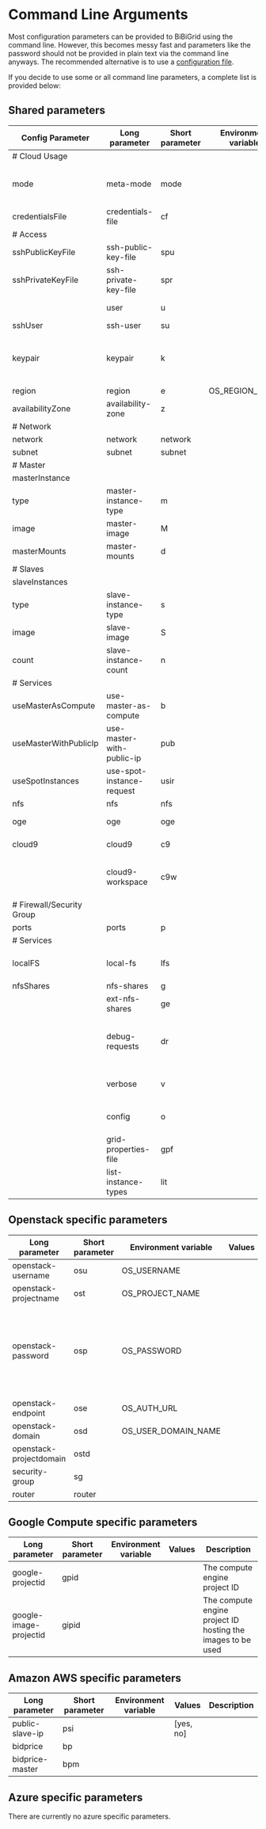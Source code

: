 # Command Line Arguments
Most configuration parameters 
can be provided to BiBiGrid using the command line. However, this becomes messy fast 
and parameters like the password should not be provided in plain text via the command line anyways. 
The recommended alternative is to use a [configuration file](CONFIGURATION_SCHEMA.md).

If you decide to use some or all command line parameters, a complete list is provided below:

## Shared parameters
| Config Parameter    | Long parameter             | Short parameter | Environment variable | Values | Description       |
|---------------------|----------------------------|-----------------|----------------------|--------|-------------------|
| # Cloud Usage       |                            |                 |                      |        |                   |
| mode                | meta-mode                  | mode            |                      | [aws, googlecloud, openstack, (azure)] | Provider mode | 
| credentialsFile     | credentials-file           | cf              |                      | | Path to the credentials file |
| # Access            |                            |                 |                      |        |                   |
| sshPublicKeyFile    | ssh-public-key-file        | spu             |                      | | SSH public key file |
| sshPrivateKeyFile   | ssh-private-key-file       | spr             |                      | | SSH private key file |
|                     | user                       | u               |                      | | User name (just for VM tagging) |
| sshUser             | ssh-user                   | su              |                      | | SSH user name |
| keypair             | keypair                    | k               |                      | | Keypair name for authentication (aws and openstack only) |
| region              | region                     | e               | OS_REGION_NAME | | |
| availabilityZone    | availability-zone          | z               |                      | | |
| # Network           |                            |                 |                      |        |                   |
| network             | network                    | network         |                      | | |
| subnet              | subnet                     | subnet          |                      | | |
| # Master            |                            |                 |                      |        |                   |
| masterInstance      |       |                |                      | | |
| type                | master-instance-type       | m               |                      | | |
| image               | master-image               | M               |                      | | |
| masterMounts        | master-mounts              | d               |                      | | |
| # Slaves            |                            |                 |                      |        |                   |
| slaveInstances      |       |                |                      | | |
| type                | slave-instance-type        | s               |                      | | |
| image               | slave-image                | S               |                      | | |
| count               | slave-instance-count       | n               |                      | | |
| # Services          |                            |                 |                      |        |                   |
| useMasterAsCompute  | use-master-as-compute      | b               |                      | [yes, no] | |
| useMasterWithPublicIp| use-master-with-public-ip  | pub             |                      | [yes, no] | |
| useSpotInstances    | use-spot-instance-request  | usir            |                      | [yes, no] | |
| nfs                 | nfs                        | nfs             |                      | [yes, no] | NFS support |
| oge                 | oge                        | oge             |                      | [yes, no] | OpenGridEngine support |
| cloud9              | cloud9                     | c9              |                      | [yes, no] | cloud9 IDE. Default is no. |
|                     | cloud9-workspace           | c9w             |                      | | Path for cloud9 to use as workspace. Default is ~/ |
| # Firewall/Security Group          |                            |                 |                      |        |                   |
| ports               | ports                      | p               |                      | | |
| # Services          |                            |                 |                      |        |                   |
| localFS             | local-fs                   | lfs             |                      | [EXT2, EXT3, EXT4, XFS] | |
| nfsShares           | nfs-shares                 | g               |                      | | |
| | ext-nfs-shares             | ge              |                      | | |
| | debug-requests             | dr              |                      | [yes, no] | Log HTTP requests (currently openstack and googlecloud) |
| | verbose                    | v               |                      | - | Increase the logging level to verbose |
| | config                     | o               |                      | | YAML configuration file |
| | grid-properties-file       | gpf             |                      | | |
| | list-instance-types        | lit             |                      | | "--help -lit" lists all available instance types |

## Openstack specific parameters
| Long parameter         | Short parameter | Environment variable | Values | Description                                          |
|------------------------|-----------------|----------------------|--------|------------------------------------------------------|
| openstack-username     | osu             | OS_USERNAME         | | |
| openstack-projectname  | ost             | OS_PROJECT_NAME     | | |
| openstack-password     | osp             | OS_PASSWORD         | | The password can only be provided as environment variable or config file for security reasons |
| openstack-endpoint     | ose             | OS_AUTH_URL         | | |
| openstack-domain       | osd             | OS_USER_DOMAIN_NAME | | |
| openstack-projectdomain | ostd            |                     | | |
| security-group         | sg              |                     | | |
| router                 | router          |                     | | |

## Google Compute specific parameters
| Long parameter         | Short parameter | Environment variable | Values | Description                                          |
|------------------------|-----------------|----------------------|--------|------------------------------------------------------|
| google-projectid       | gpid  |         | | The compute engine project ID |
| google-image-projectid | gipid |         | | The compute engine project ID hosting the images to be used |

## Amazon AWS specific parameters
| Long parameter  | Short parameter | Environment variable | Values | Description                                          |
|---------------- |-----------------|----------------------|--------|------------------------------------------------------|
| public-slave-ip | psi             |                      | [yes, no] | |
| bidprice        | bp              |                      | | |
| bidprice-master | bpm             |                      | | |

## Azure specific parameters
There are currently no azure specific parameters.
